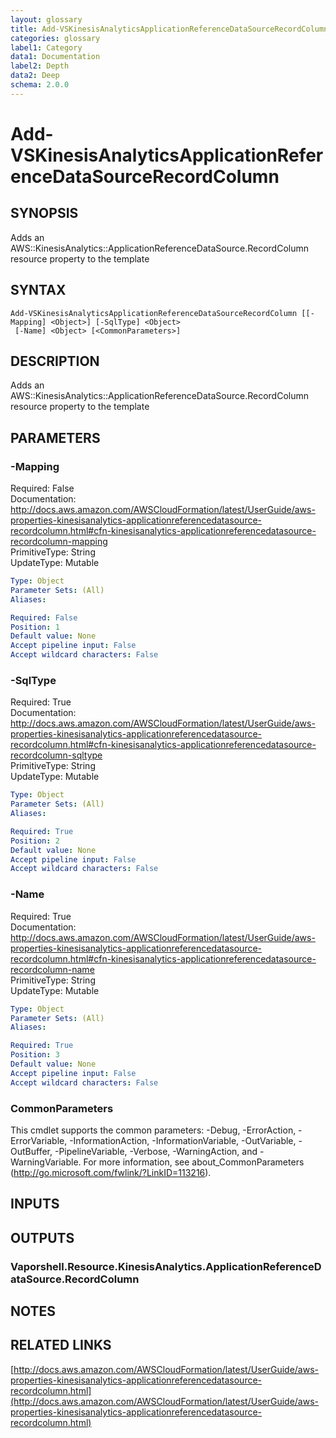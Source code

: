 ```yaml
---
layout: glossary
title: Add-VSKinesisAnalyticsApplicationReferenceDataSourceRecordColumn
categories: glossary
label1: Category
data1: Documentation
label2: Depth
data2: Deep
schema: 2.0.0
---
```


# Add-VSKinesisAnalyticsApplicationReferenceDataSourceRecordColumn

## SYNOPSIS
Adds an AWS::KinesisAnalytics::ApplicationReferenceDataSource.RecordColumn resource property to the template

## SYNTAX

```
Add-VSKinesisAnalyticsApplicationReferenceDataSourceRecordColumn [[-Mapping] <Object>] [-SqlType] <Object>
 [-Name] <Object> [<CommonParameters>]
```

## DESCRIPTION
Adds an AWS::KinesisAnalytics::ApplicationReferenceDataSource.RecordColumn resource property to the template

## PARAMETERS

### -Mapping
Required: False    
Documentation: http://docs.aws.amazon.com/AWSCloudFormation/latest/UserGuide/aws-properties-kinesisanalytics-applicationreferencedatasource-recordcolumn.html#cfn-kinesisanalytics-applicationreferencedatasource-recordcolumn-mapping    
PrimitiveType: String    
UpdateType: Mutable

```yaml
Type: Object
Parameter Sets: (All)
Aliases:

Required: False
Position: 1
Default value: None
Accept pipeline input: False
Accept wildcard characters: False
```

### -SqlType
Required: True    
Documentation: http://docs.aws.amazon.com/AWSCloudFormation/latest/UserGuide/aws-properties-kinesisanalytics-applicationreferencedatasource-recordcolumn.html#cfn-kinesisanalytics-applicationreferencedatasource-recordcolumn-sqltype    
PrimitiveType: String    
UpdateType: Mutable

```yaml
Type: Object
Parameter Sets: (All)
Aliases:

Required: True
Position: 2
Default value: None
Accept pipeline input: False
Accept wildcard characters: False
```

### -Name
Required: True    
Documentation: http://docs.aws.amazon.com/AWSCloudFormation/latest/UserGuide/aws-properties-kinesisanalytics-applicationreferencedatasource-recordcolumn.html#cfn-kinesisanalytics-applicationreferencedatasource-recordcolumn-name    
PrimitiveType: String    
UpdateType: Mutable

```yaml
Type: Object
Parameter Sets: (All)
Aliases:

Required: True
Position: 3
Default value: None
Accept pipeline input: False
Accept wildcard characters: False
```

### CommonParameters
This cmdlet supports the common parameters: -Debug, -ErrorAction, -ErrorVariable, -InformationAction, -InformationVariable, -OutVariable, -OutBuffer, -PipelineVariable, -Verbose, -WarningAction, and -WarningVariable.
For more information, see about_CommonParameters (http://go.microsoft.com/fwlink/?LinkID=113216).

## INPUTS

## OUTPUTS

### Vaporshell.Resource.KinesisAnalytics.ApplicationReferenceDataSource.RecordColumn

## NOTES

## RELATED LINKS

[http://docs.aws.amazon.com/AWSCloudFormation/latest/UserGuide/aws-properties-kinesisanalytics-applicationreferencedatasource-recordcolumn.html](http://docs.aws.amazon.com/AWSCloudFormation/latest/UserGuide/aws-properties-kinesisanalytics-applicationreferencedatasource-recordcolumn.html)

